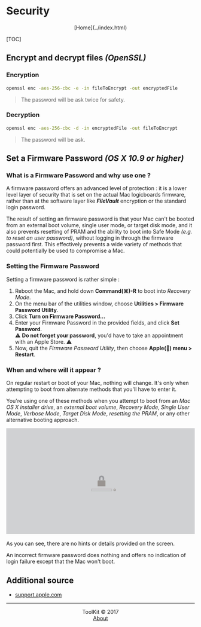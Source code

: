# Security
<center>[Home](../index.html)</center>

[TOC]

## Encrypt and decrypt files _(OpenSSL)_

### Encryption

```bash
openssl enc -aes-256-cbc -e -in fileToEncrypt -out encryptedFile
```

> The password will be ask twice for safety.

### Decryption

```bash
openssl enc -aes-256-cbc -d -in encryptedFile -out fileToEncrypt
```

> The password will be ask.


## Set a Firmware Password _(OS X 10.9 or higher)_

### What is a Firmware Password and why use one ?

A firmware password offers an advanced level of protection : it is a lower level layer of security that is set on the actual Mac logicboards firmware, rather than at the software layer like **_FileVault_** encryption or the standard login password.  

The result of setting an firmware password is that your Mac can't be booted from an external boot volume, single user mode, or target disk mode, and it also prevents resetting of PRAM and the ability to boot into Safe Mode _(e.g. to reset an user password)_, without logging in through the firmware password first.
This effectively prevents a wide variety of methods that could potentially be used to compromise a Mac.

### Setting the Firmware Password

Setting a firmware password is rather simple :

1. Reboot the Mac, and hold down **Command(⌘)-R** to boot into _Recovery Mode_.
2. On the menu bar of the utilities window, choose **Utilities > Firmware Password Utility**.
3. Click **Turn on Firmware Password…**
4. Enter your Firmware Password in the provided fields, and click **Set Password**.  
⚠️ **Do not forget your password**, you'd have to take an appointment with an Apple Store. ⚠️
5. Now, quit the _Firmware Password Utility_, then choose **Apple() menu > Restart**.

### When and where will it appear ?

On regular restart or boot of your Mac, nothing will change.
It's only when attempting to boot from alternate methods that you'll have to enter it.

You're using one of these methods when you attempt to boot from an _Mac OS X installer drive_, an _external boot volume_, _Recovery Mode_, _Single User Mode_, _Verbose Mode_, _Target Disk Mode_, _resetting the PRAM_, or any other alternative booting approach.

![Firmware Password Screen](../img/UNIX/macOS/firmwarePasswordScreen.jpg "The Firmware Password Screen")

As you can see, there are no hints or details provided on the screen.

An incorrect firmware password does nothing and offers no indication of login failure except that the Mac won't boot.

## Additional source
* [support.apple.com](https://support.apple.com/en-us/HT204455)



***

<center>ToolKit © 2017</center><center><a href="http://alexandre-ducobu.esy.es/En">About</a></center>

